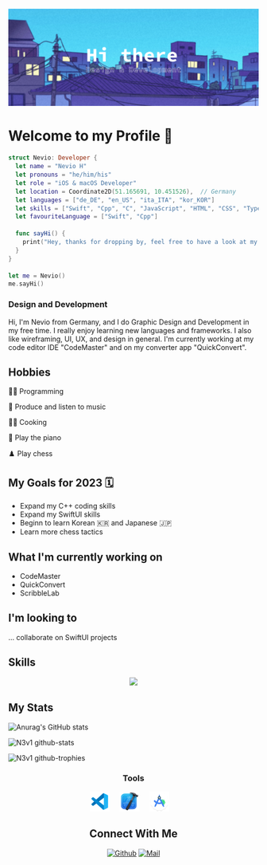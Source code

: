 <!--Banner-->

![Banner](Profile_Banner.png)

<!--Summary:
  - Introduction
  - Experiences
  - Skills
  - Example Projects
  - hobbies
  - study goals
  - ...
-->

# **Welcome to my Profile** 👋

```SWIFT
struct Nevio: Developer {
  let name = "Nevio H"
  let pronouns = "he/him/his"
  let role = "iOS & macOS Developer"
  let location = Coordinate2D(51.165691, 10.451526),  // Germany
  let languages = ["de_DE", "en_US", "ita_ITA", "kor_KOR"]
  let skills = ["Swift", "Cpp", "C", "JavaScript", "HTML", "CSS", "TypeScript"]
  let favouriteLanguage = ["Swift", "Cpp"]
  
  func sayHi() {
    print("Hey, thanks for dropping by, feel free to have a look at my work! 🙂")
  }
}

let me = Nevio()
me.sayHi()
```

### Design and Development

Hi, I'm Nevio from Germany, and I do Graphic Design and Development in my free time. I really enjoy learning new languages and frameworks.
I also like wireframing, UI, UX, and design in general. I'm currently working at my code editor IDE "CodeMaster" and on my converter app "QuickConvert".

## Hobbies

👨‍💻 Programming

🎵 Produce and listen to music

👨‍🍳 Cooking

🎹 Play the piano

♟️ Play chess

## My Goals for 2023 🗓️

- Expand my C++ coding skills
- Expand my SwiftUI skills
- Beginn to learn Korean 🇰🇷 and Japanese 🇯🇵
- Learn more chess tactics

## What I'm currently working on
- CodeMaster
- QuickConvert
- ScribbleLab

## I'm looking to
... collaborate on SwiftUI projects

## Skills

<p align="center">
  <a href="https://skillicons.dev">
    <img src="https://skillicons.dev/icons?i=github,git,docker,php,react,md,c,cpp,cs,css,html,js,ts,tailwind,swift,svelte,vim,neovim,vscode,visualstudio,figma,ai,ps,xd,blender,unity,unreal,firebase,discord,ableton" />
  </a>
</p>

<!--Projects-->



## My Stats

<!--![Overall](http://github-profile-summary-cards.vercel.app/api/cards/profile-details?username=N3v1&theme=shades-of-purple)-->

![Anurag's GitHub stats](https://github-readme-stats.vercel.app/api?username=N3v1&show_icons=true&theme=shades-of-purple)
<!--![](https://github-readme-streak-stats.herokuapp.com/?user=N3v1&theme=shades-of-purple)
![Top Langs](https://github-readme-stats.vercel.app/api/top-langs/?username=N3v1&layout=compact&theme=shades-of-purple)-->


![N3v1 github-stats](https://stats.dooboo.io/api/github-stats-advanced?login=N3v1)

<!--Tropy-->

![N3v1 github-trophies](https://stats.dooboo.io/api/github-trophies?login=N3v1)

<h3 align="center""> Tools </h3>

<div align="center">

<img src="https://github.com/N3v1/N3v1/blob/main/vs-code.png" height="40" alt="vscode_logo"/>
<img width="12" />

<img src="https://github.com/N3v1/N3v1/blob/main/xcode.png" height="40" alt="xcode_logo"/>
<img width="12" />

<img src="https://github.com/N3v1/N3v1/blob/main/android-studio.png" height="40" alt="android-studio_logo"/>
<img width="12" />

</div>

<h2 align="center">Connect With Me</h2>

<div align=center>
  
[![Github](https://img.shields.io/badge/GitHub-100000?style=for-the-badge&logo=github&logoColor=white)](https://github.com/N3v1)
[![Mail](https://img.shields.io/badge/Gmail-D14836?style=for-the-badge&logo=gmail&logoColor=white)](mailto:n3v1@gmail.com)

<a aria-label="Connect with me over Discord" href="" target="_blank">
    <img alt="" src="https://img.shields.io/badge/nh2487-black.svg?style=for-the-badge&logo=Discord">
</a>
  
</div>
